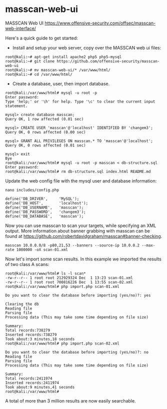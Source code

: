 # masscan-web-ui
MASSCAN Web UI
https://www.offensive-security.com/offsec/masscan-web-interface/

Here's a quick guide to get started:

* Install and setup your web server, copy over the MASSCAN web ui files:

```
root@kali:~# apt-get install apache2 php5 php5-mysql
root@kali:~# git clone https://github.com/offensive-security/masscan-web-ui
root@kali:~# mv masscan-web-ui/* /var/www/html/
root@kali:~# cd /var/www/html/
```

* Create a database, user, then import database.

```
root@kali:/var/www/html# mysql -u root -p
Enter password: 
Type 'help;' or '\h' for help. Type '\c' to clear the current input statement.

mysql> create database masscan;
Query OK, 1 row affected (0.01 sec)

mysql> CREATE USER 'masscan'@'localhost' IDENTIFIED BY 'changem3';
Query OK, 0 rows affected (0.00 sec)

mysql> GRANT ALL PRIVILEGES ON masscan.* TO 'masscan'@'localhost';
Query OK, 0 rows affected (0.01 sec)

mysql> exit
Bye
root@kali:/var/www/html# mysql -u root -p masscan < db-structure.sql 
Enter password: 
root@kali:/var/www/html# rm db-structure.sql index.html README.md
```

Update the web config file with the mysql user and database information:

```
nano includes/config.php

define('DB_DRIVER',     'MySQL');
define('DB_HOST',       'localhost');
define('DB_USERNAME',   'masscan');
define('DB_PASSWORD',   'changem3');
define('DB_DATABASE',   'masscan');
```

Now you can use masscan to scan your targets, while specifying an XML output. More information about banner grabbing with masscan can be found at https://github.com/robertdavidgraham/masscan#banner-checking.

```
masscan 10.0.0.0/8 -p80,21,53 --banners --source-ip 10.0.0.2 --max-rate 1000000 -oX scan-01.xml
```

Now let's import some scan results. In this example we imported the results of two class A scans:

```
root@kali:/var/www/html# ls -l scan*
-rw-r--r-- 1 root root 212929324 Dec  1 13:23 scan-01.xml
-rw-r--r-- 1 root root 700816226 Dec  1 13:55 scan-02.xml
root@kali:/var/www/html# php import.php scan-01.xml 

Do you want to clear the database before importing (yes/no)?: yes

Clearing the db
Reading file
Parsing file
Processing data (This may take some time depending on file size)

Summary:
Total records:738279
Inserted records:738279
Took about:3 minutes,18 seconds
root@kali:/var/www/html# php import.php scan-02.xml 

Do you want to clear the database before importing (yes/no)?: no
Reading file
Parsing file
Processing data (This may take some time depending on file size)

Summary:
Total records:2411974
Inserted records:2411974
Took about:9 minutes,41 seconds
root@kali:/var/www/html# 
```
A total of more than 3 million results are now easily searchable. 
